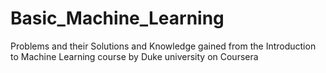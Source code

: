 # Basic_Machine_Learning
Problems and their Solutions and Knowledge gained from the Introduction to Machine Learning course by Duke university on Coursera
